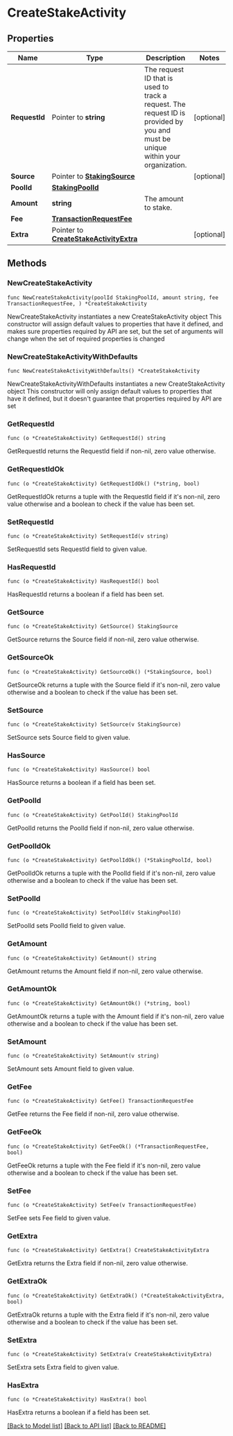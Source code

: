 # CreateStakeActivity

## Properties

Name | Type | Description | Notes
------------ | ------------- | ------------- | -------------
**RequestId** | Pointer to **string** | The request ID that is used to track a request. The request ID is provided by you and must be unique within your organization. | [optional] 
**Source** | Pointer to [**StakingSource**](StakingSource.md) |  | [optional] 
**PoolId** | [**StakingPoolId**](StakingPoolId.md) |  | 
**Amount** | **string** | The amount to stake. | 
**Fee** | [**TransactionRequestFee**](TransactionRequestFee.md) |  | 
**Extra** | Pointer to [**CreateStakeActivityExtra**](CreateStakeActivityExtra.md) |  | [optional] 

## Methods

### NewCreateStakeActivity

`func NewCreateStakeActivity(poolId StakingPoolId, amount string, fee TransactionRequestFee, ) *CreateStakeActivity`

NewCreateStakeActivity instantiates a new CreateStakeActivity object
This constructor will assign default values to properties that have it defined,
and makes sure properties required by API are set, but the set of arguments
will change when the set of required properties is changed

### NewCreateStakeActivityWithDefaults

`func NewCreateStakeActivityWithDefaults() *CreateStakeActivity`

NewCreateStakeActivityWithDefaults instantiates a new CreateStakeActivity object
This constructor will only assign default values to properties that have it defined,
but it doesn't guarantee that properties required by API are set

### GetRequestId

`func (o *CreateStakeActivity) GetRequestId() string`

GetRequestId returns the RequestId field if non-nil, zero value otherwise.

### GetRequestIdOk

`func (o *CreateStakeActivity) GetRequestIdOk() (*string, bool)`

GetRequestIdOk returns a tuple with the RequestId field if it's non-nil, zero value otherwise
and a boolean to check if the value has been set.

### SetRequestId

`func (o *CreateStakeActivity) SetRequestId(v string)`

SetRequestId sets RequestId field to given value.

### HasRequestId

`func (o *CreateStakeActivity) HasRequestId() bool`

HasRequestId returns a boolean if a field has been set.

### GetSource

`func (o *CreateStakeActivity) GetSource() StakingSource`

GetSource returns the Source field if non-nil, zero value otherwise.

### GetSourceOk

`func (o *CreateStakeActivity) GetSourceOk() (*StakingSource, bool)`

GetSourceOk returns a tuple with the Source field if it's non-nil, zero value otherwise
and a boolean to check if the value has been set.

### SetSource

`func (o *CreateStakeActivity) SetSource(v StakingSource)`

SetSource sets Source field to given value.

### HasSource

`func (o *CreateStakeActivity) HasSource() bool`

HasSource returns a boolean if a field has been set.

### GetPoolId

`func (o *CreateStakeActivity) GetPoolId() StakingPoolId`

GetPoolId returns the PoolId field if non-nil, zero value otherwise.

### GetPoolIdOk

`func (o *CreateStakeActivity) GetPoolIdOk() (*StakingPoolId, bool)`

GetPoolIdOk returns a tuple with the PoolId field if it's non-nil, zero value otherwise
and a boolean to check if the value has been set.

### SetPoolId

`func (o *CreateStakeActivity) SetPoolId(v StakingPoolId)`

SetPoolId sets PoolId field to given value.


### GetAmount

`func (o *CreateStakeActivity) GetAmount() string`

GetAmount returns the Amount field if non-nil, zero value otherwise.

### GetAmountOk

`func (o *CreateStakeActivity) GetAmountOk() (*string, bool)`

GetAmountOk returns a tuple with the Amount field if it's non-nil, zero value otherwise
and a boolean to check if the value has been set.

### SetAmount

`func (o *CreateStakeActivity) SetAmount(v string)`

SetAmount sets Amount field to given value.


### GetFee

`func (o *CreateStakeActivity) GetFee() TransactionRequestFee`

GetFee returns the Fee field if non-nil, zero value otherwise.

### GetFeeOk

`func (o *CreateStakeActivity) GetFeeOk() (*TransactionRequestFee, bool)`

GetFeeOk returns a tuple with the Fee field if it's non-nil, zero value otherwise
and a boolean to check if the value has been set.

### SetFee

`func (o *CreateStakeActivity) SetFee(v TransactionRequestFee)`

SetFee sets Fee field to given value.


### GetExtra

`func (o *CreateStakeActivity) GetExtra() CreateStakeActivityExtra`

GetExtra returns the Extra field if non-nil, zero value otherwise.

### GetExtraOk

`func (o *CreateStakeActivity) GetExtraOk() (*CreateStakeActivityExtra, bool)`

GetExtraOk returns a tuple with the Extra field if it's non-nil, zero value otherwise
and a boolean to check if the value has been set.

### SetExtra

`func (o *CreateStakeActivity) SetExtra(v CreateStakeActivityExtra)`

SetExtra sets Extra field to given value.

### HasExtra

`func (o *CreateStakeActivity) HasExtra() bool`

HasExtra returns a boolean if a field has been set.


[[Back to Model list]](../README.md#documentation-for-models) [[Back to API list]](../README.md#documentation-for-api-endpoints) [[Back to README]](../README.md)


